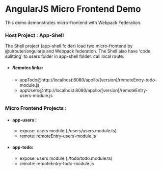 # AngularJS Micro Frontend Demo

This demo demonstrates micro-frontend with Webpack Federation.

### Host Project : App-Shell
The Shell project (app-shell folder) load two micro-frontend by @uirouter/angularjs and Webpack federation.
The Shell also have 'code splitting' to users folder in app-shell folder. call local route.
- #####  Remotes links:
    -  appTodo@http://localhost:8080/apollo/[version]/remoteEntry-todo-module.js
    - appUsers@http://localhost:8080/apollo/[version]/remoteEntry-users-module.js

### Micro Frontend Projects :
- #### app-users :
    -  expose:  users module (./users/users.module.ts)
    - remote:   remoteEntry-users-module.js
- #### app-todo:
    - expose:  users module (./todo/todo.module.ts)
    - remote:   remoteEntry-todo-module.js
